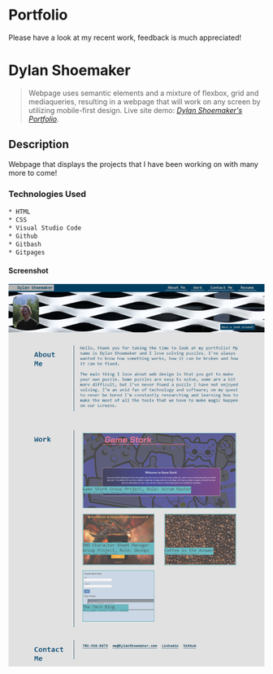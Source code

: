 # Portfolio
Please have a look at my recent work, feedback is much appreciated!


# Dylan Shoemaker
> Webpage uses semantic elements and a mixture of flexbox, grid and mediaqueries, resulting in a webpage that will work on any screen by utilizing mobile-first design. 
> Live site demo: [_Dylan Shoemaker's Portfolio_](https://dylanshoemaker.github.io/dylan-shoemaker-portfolio/). 

## Description

Webpage that displays the projects that I have been working on with many more to come!

### Technologies Used

    * HTML
    * CSS
    * Visual Studio Code
    * Github
    * Gitbash
    * Gitpages

#### Screenshot
![Example screenshot](https://github.com/DylanShoemaker/dylan-shoemaker-portfolio/blob/main/assets/images/screenshot.PNG)
